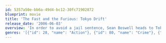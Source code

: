 ```yaml
---
id: 5357a50e-bb6a-49d4-bc12-30fc71902872
blueprint: movie
title: 'The Fast and the Furious: Tokyo Drift'
release_date: '2006-06-03'
overview: 'In order to avoid a jail sentence, Sean Boswell heads to Tokyo to live with his military father. In a low-rent section of the city, Shaun gets caught up in the underground world of drift racing'
genres: '[{"id": 28, "name": "Action"}, {"id": 80, "name": "Crime"}, {"id": 18, "name": "Drama"}, {"id": 53, "name": "Thriller"}]'
---
```

